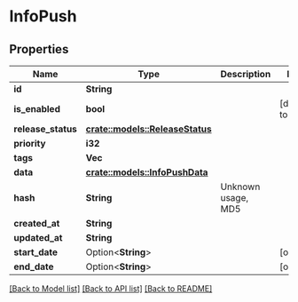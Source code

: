 # InfoPush

## Properties

Name | Type | Description | Notes
------------ | ------------- | ------------- | -------------
**id** | **String** |  | 
**is_enabled** | **bool** |  | [default to true]
**release_status** | [**crate::models::ReleaseStatus**](ReleaseStatus.md) |  | 
**priority** | **i32** |  | 
**tags** | **Vec<String>** |  | 
**data** | [**crate::models::InfoPushData**](InfoPushData.md) |  | 
**hash** | **String** | Unknown usage, MD5 | 
**created_at** | **String** |  | 
**updated_at** | **String** |  | 
**start_date** | Option<**String**> |  | [optional]
**end_date** | Option<**String**> |  | [optional]

[[Back to Model list]](../README.md#documentation-for-models) [[Back to API list]](../README.md#documentation-for-api-endpoints) [[Back to README]](../README.md)



